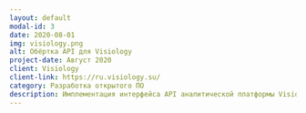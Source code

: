```yaml
---
layout: default
modal-id: 3
date: 2020-08-01
img: visiology.png
alt: Обёртка API для Visiology
project-date: Август 2020
client: Visiology
client-link: https://ru.visiology.su/
category: Разработка открытого ПО
description: Имплементация интерфейса API аналитической платформы Visiology на Python3. Реализация библиотеки, включающей в себя функционал API и сложную обработку получаемых данных (бизнес-логику). Python3.
---
```

